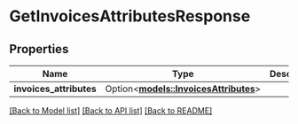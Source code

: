 # GetInvoicesAttributesResponse

## Properties

Name | Type | Description | Notes
------------ | ------------- | ------------- | -------------
**invoices_attributes** | Option<[**models::InvoicesAttributes**](InvoicesAttributes.md)> |  | [optional]

[[Back to Model list]](../README.md#documentation-for-models) [[Back to API list]](../README.md#documentation-for-api-endpoints) [[Back to README]](../README.md)


